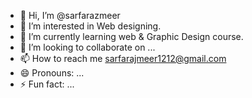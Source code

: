 - 👋 Hi, I’m @sarfarazmeer
- 👀 I’m interested in Web designing.
- 🌱 I’m currently learning web & Graphic Design course.
- 💞️ I’m looking to collaborate on ...
- 📫 How to reach me sarfarajmeer1212@gmail.com
- 😄 Pronouns: ...
- ⚡ Fun fact: ...

<!---
sarfarazmeer/sarfarazmeer is a ✨ special ✨ repository because its `README.md` (this file) appears on your GitHub profile.
You can click the Preview link to take a look at your changes.
--->
